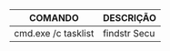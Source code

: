 | COMANDO | DESCRIÇÃO |
|--------------------------------------------|--------------------------------------------------------------------------------------|
| cmd.exe /c tasklist | findstr Secu | Utilizado para listar todos os processos em execução e filtra a lista para mostrar apenas processos que tem a palavra "Secu" em seus nomes |
